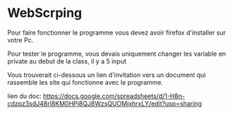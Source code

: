 ﻿# WebScrping

 Pour faire fonctionner le programme vous devez avoir firefox d'installer sur votre Pc.

 Pour tester le programme, vous devais uniquement changer les variable en private au debut de la class, il y a 5 input

 Vous trouverait ci-dessous un lien d'invitation vers un document qui rassemble les site qui fonctionne avec le programme.

 lien du doc: https://docs.google.com/spreadsheets/d/1-H8n-cdzpz3sdJ48rl8KM0HPj8QJ8WzsQUOMjxhrxLY/edit?usp=sharing

 
